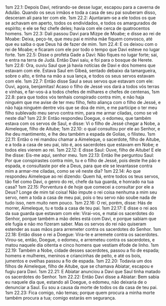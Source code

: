 1sm 22.1: Depois Davi, retirando-se desse lugar, escapou para a caverna de Adulão. Quando os seus irmãos e toda a casa de seu pai souberam disso, desceram ali para ter com ele.
1sm 22.2: Ajuntaram-se a ele todos os que se achavam em aperto, todos os endividados, e todos os amargurados de espírito; e ele se fez chefe deles; havia com ele cerca de quatrocentos homens.
1sm 22.3: Dali passou Davi para Mizpe de Moabe; e disse ao rei de Moabe: Deixa, peço-te, que meu pai e minha mãe fiquem convosco, até que eu saiba o que Deus há de fazer de mim.
1sm 22.4: E os deixou com o rei de Moabe; e ficaram com ele por todo o tempo que Davi esteve no lugar forte.
1sm 22.5: Disse o profeta Gade a Davi: Não fiques no lugar forte; sai, e entra na terra de Judá. Então Davi saiu, e foi para o bosque de Herete.
1sm 22.6: Ora, ouviu Saul que já havia notícias de Davi e dos homens que estavam com ele. Estava Saul em Gibeá, sentado debaixo da tamargueira, sobre o alto, e tinha na mão a sua lança, e todos os seus servos estavam com ele.
1sm 22.7: Então disse Saul a seus servos que estavam com ele: Ouvi, agora, benjamitas! Acaso o filho de Jessé vos dará a todos vós terras e vinhas, e far-vos-á a todos chefes de milhares e chefes de centenas,
1sm 22.8: para que todos vós tenhais conspirado contra mim, e não haja ninguém que me avise de ter meu filho, feito aliança com o filho de Jessé, e não haja ninguém dentre vós que se doa de mim, e me participe o ter meu filho sublevado meu servo contra mim, para me armar ciladas, como se vê neste dia?
1sm 22.9: Então respondeu Doegue, o edomeu, que também estava com os servos de Saul, e disse: Vi o filho de Jessé chegar a Nobe, a Aimeleque, filho de Aitube;
1sm 22.10: o qual consultou por ele ao Senhor, e lhe deu mantimento, e lhe deu também a espada de Golias, o filisteu.
1sm 22.11: Então o rei mandou chamar a Aimeleque, o sacerdote, filho de Aitube, e a toda a casa de seu pai, isto é, aos sacerdotes que estavam em Nobe; e todos eles vierem ao rei.
1sm 22.12: E disse Saul: Ouve, filho de Aitube! E ele lhe disse: Eis-me aqui, senhor meu.
1sm 22.13: Então lhe perguntou Saul: Por que conspirastes contra mim, tu e o filho de Jessé, pois deste lhe pão e espada, e consultaste por ele a Deus, para que ele se levantasse contra mim a armar-me ciladas, como se vê neste dia?
1sm 22.14: Ao que respondeu Aimeleque ao rei dizendo: Quem há, entre todos os teus servos, tão fiel como Davi, o genro do rei, chefe da tua guarda, e honrado na tua casa?
1sm 22.15: Porventura é de hoje que comecei a consultar por ele a Deus? Longe de mim tal coisa! Não impute o rei coisa nenhuma a mim seu servo, nem a toda a casa de meu pai, pois o teu servo não soube nada de tudo isso, nem muito nem pouco.
1sm 22.16: O rei, porém, disse: Hás de morrer, Aimeleque, tu e toda a casa de teu pai.
1sm 22.17: E disse o rei aos da sua guarda que estavam com ele: Virai-vos, e matai os sacerdotes do Senhor, porque também a mão deles está com Davi, e porque sabiam que ele fugia e não mo fizeram saber. Mas os servos do rei não quiseram estender as suas mãos para arremeter contra os sacerdotes do Senhor.
1sm 22.18: Então disse o rei a Doegue: Vira-te e arremete contra os sacerdotes. Virou-se, então, Doegue, o edomeu, e arremeteu contra os sacerdotes, e matou naquele dia oitenta e cinco homens que vestiam éfode de linho.
1sm 22.19: Também a Nobe, cidade desses sacerdotes, passou a fio de espada; homens e mulheres, meninos e criancinhas de peito, e até os bois, jumentos e ovelhas passou a fio de espada.
1sm 22.20: Todavia um dos filhos de Aimeleque, filho de Aitube, que se chamava Abiatar, escapou e fugiu para Davi.
1sm 22.21: E Abiatar anunciou a Davi que Saul tinha matado os sacerdotes do Senhor.
1sm 22.22: Então Davi disse a Abiatar: Bem sabia eu naquele dia que, estando ali Doegue, o edomeu, não deixaria de o denunciar a Saul. Eu sou a causa da morte de todos os da casa de teu pai.
1sm 22.23: Fica comigo, não temas; porque quem procura a minha morte também procura a tua; comigo estarás em segurança.

